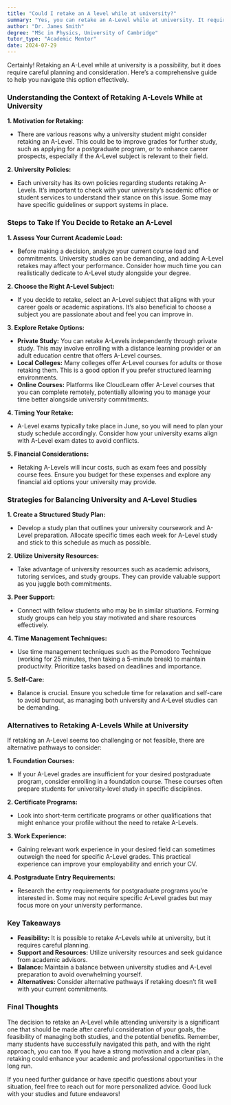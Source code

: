 ```yaml
---
title: "Could I retake an A level while at university?"
summary: "Yes, you can retake an A-Level while at university. It requires careful planning and understanding of university policies for effective navigation."
author: "Dr. James Smith"
degree: "MSc in Physics, University of Cambridge"
tutor_type: "Academic Mentor"
date: 2024-07-29
---
```


Certainly! Retaking an A-Level while at university is a possibility, but it does require careful planning and consideration. Here’s a comprehensive guide to help you navigate this option effectively.

### Understanding the Context of Retaking A-Levels While at University

**1. Motivation for Retaking:**
   - There are various reasons why a university student might consider retaking an A-Level. This could be to improve grades for further study, such as applying for a postgraduate program, or to enhance career prospects, especially if the A-Level subject is relevant to their field. 

**2. University Policies:**
   - Each university has its own policies regarding students retaking A-Levels. It’s important to check with your university’s academic office or student services to understand their stance on this issue. Some may have specific guidelines or support systems in place.

### Steps to Take If You Decide to Retake an A-Level

**1. Assess Your Current Academic Load:**
   - Before making a decision, analyze your current course load and commitments. University studies can be demanding, and adding A-Level retakes may affect your performance. Consider how much time you can realistically dedicate to A-Level study alongside your degree.

**2. Choose the Right A-Level Subject:**
   - If you decide to retake, select an A-Level subject that aligns with your career goals or academic aspirations. It’s also beneficial to choose a subject you are passionate about and feel you can improve in.

**3. Explore Retake Options:**
   - **Private Study:** You can retake A-Levels independently through private study. This may involve enrolling with a distance learning provider or an adult education centre that offers A-Level courses.
   - **Local Colleges:** Many colleges offer A-Level courses for adults or those retaking them. This is a good option if you prefer structured learning environments.
   - **Online Courses:** Platforms like CloudLearn offer A-Level courses that you can complete remotely, potentially allowing you to manage your time better alongside university commitments.

**4. Timing Your Retake:**
   - A-Level exams typically take place in June, so you will need to plan your study schedule accordingly. Consider how your university exams align with A-Level exam dates to avoid conflicts.

**5. Financial Considerations:**
   - Retaking A-Levels will incur costs, such as exam fees and possibly course fees. Ensure you budget for these expenses and explore any financial aid options your university may provide.

### Strategies for Balancing University and A-Level Studies

**1. Create a Structured Study Plan:**
   - Develop a study plan that outlines your university coursework and A-Level preparation. Allocate specific times each week for A-Level study and stick to this schedule as much as possible.

**2. Utilize University Resources:**
   - Take advantage of university resources such as academic advisors, tutoring services, and study groups. They can provide valuable support as you juggle both commitments.

**3. Peer Support:**
   - Connect with fellow students who may be in similar situations. Forming study groups can help you stay motivated and share resources effectively.

**4. Time Management Techniques:**
   - Use time management techniques such as the Pomodoro Technique (working for 25 minutes, then taking a 5-minute break) to maintain productivity. Prioritize tasks based on deadlines and importance.

**5. Self-Care:**
   - Balance is crucial. Ensure you schedule time for relaxation and self-care to avoid burnout, as managing both university and A-Level studies can be demanding.

### Alternatives to Retaking A-Levels While at University

If retaking an A-Level seems too challenging or not feasible, there are alternative pathways to consider:

**1. Foundation Courses:**
   - If your A-Level grades are insufficient for your desired postgraduate program, consider enrolling in a foundation course. These courses often prepare students for university-level study in specific disciplines.

**2. Certificate Programs:**
   - Look into short-term certificate programs or other qualifications that might enhance your profile without the need to retake A-Levels.

**3. Work Experience:**
   - Gaining relevant work experience in your desired field can sometimes outweigh the need for specific A-Level grades. This practical experience can improve your employability and enrich your CV.

**4. Postgraduate Entry Requirements:**
   - Research the entry requirements for postgraduate programs you’re interested in. Some may not require specific A-Level grades but may focus more on your university performance.

### Key Takeaways

- **Feasibility:** It is possible to retake A-Levels while at university, but it requires careful planning.
- **Support and Resources:** Utilize university resources and seek guidance from academic advisors.
- **Balance:** Maintain a balance between university studies and A-Level preparation to avoid overwhelming yourself.
- **Alternatives:** Consider alternative pathways if retaking doesn’t fit well with your current commitments.

### Final Thoughts

The decision to retake an A-Level while attending university is a significant one that should be made after careful consideration of your goals, the feasibility of managing both studies, and the potential benefits. Remember, many students have successfully navigated this path, and with the right approach, you can too. If you have a strong motivation and a clear plan, retaking could enhance your academic and professional opportunities in the long run. 

If you need further guidance or have specific questions about your situation, feel free to reach out for more personalized advice. Good luck with your studies and future endeavors!
    